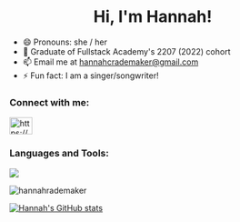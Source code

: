 <h1 align="center"> Hi, I'm Hannah! </h1>

- 😄 Pronouns: she / her
- 🌱 Graduate of Fullstack Academy's 2207 (2022) cohort
- 📫 Email me at hannahcrademaker@gmail.com
- ⚡ Fun fact: I am a singer/songwriter! 

<h3 align="left">Connect with me:</h3>
<p align="left">
<a href="https://www.linkedin.com/in/hannah-rademaker-34986713a/" target="blank"><img align="center" src="https://raw.githubusercontent.com/rahuldkjain/github-profile-readme-generator/master/src/images/icons/Social/linked-in-alt.svg" alt="https://www.linkedin.com/in/hannah-rademaker-34986713a/" height="30" width="40" /></a>
</p>

<h3 align="left">Languages and Tools:</h3>
<p>
  <a href="https://skillicons.dev">
    <img src="https://skillicons.dev/icons?i=js,react,redux,nodejs,express,postgres,html,css,bootstrap,materialui,heroku,git,github,vscode" />
  </a>
</p>


<p><img align="center" src="https://github-readme-streak-stats.herokuapp.com/?user=hannahrademaker&" alt="hannahrademaker" /></p>

[![Hannah's GitHub stats](https://github-readme-stats.vercel.app/api?username=hannahrademaker)](https://github.com/hannahrademaker/github-readme-stats)
<!--
📄 Know about my experiences on my resume

-->

